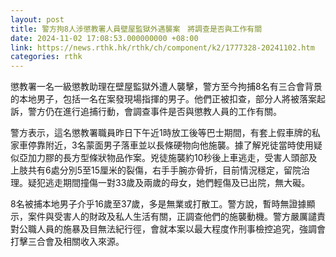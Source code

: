```yaml
---
layout: post
title: 警方拘8人涉懲教署人員壁屋監獄外遇襲案　將調查是否與工作有關
date: 2024-11-02 17:08:53.000000000 +08:00
link: https://news.rthk.hk/rthk/ch/component/k2/1777328-20241102.htm
categories: rthk
---
```


懲教署一名一級懲教助理在壁屋監獄外遭人襲擊，警方至今拘捕8名有三合會背景的本地男子，包括一名在案發現場指揮的男子。他們正被扣查，部分人將被落案起訴，警方仍在進行追捕行動，會調查事件是否與懲教人員的工作有關。

警方表示，這名懲教署職員昨日下午近1時放工後等巴士期間，有套上假車牌的私家車停靠附近，3名蒙面男子落車並以長條硬物向他施襲。據了解兇徒當時使用疑似亞加力膠的長方型條狀物品作案。兇徒施襲約10秒後上車逃走，受害人頭部及上肢共有6處分別5至15厘米的裂傷，右手手腕亦骨折，目前情況穩定，留院治理。疑犯逃走期間撞傷一對33歲及兩歲的母女，她們輕傷及已出院，無大礙。

8名被捕本地男子介乎16歲至37歲，多是無業或打散工。警方說，暫時無證據顯示，案件與受害人的財政及私人生活有關，正調查他們的施襲動機。警方嚴厲譴責對公職人員的施暴及目無法紀行徑，會就本案以最大程度作刑事檢控追究，強調會打擊三合會及相關收入來源。
